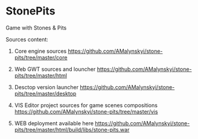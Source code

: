 # StonePits
Game with Stones &amp; Pits

Sources content:

1) Core engine sources 
https://github.com/AMalynskyi/stone-pits/tree/master/core

2) Web GWT sources and louncher 
https://github.com/AMalynskyi/stone-pits/tree/master/html

3) Desctop version launcher
https://github.com/AMalynskyi/stone-pits/tree/master/desktop

4) VIS Editor project sources for game scenes compositions
https://github.com/AMalynskyi/stone-pits/tree/master/vis

5) WEB deployment available here
https://github.com/AMalynskyi/stone-pits/tree/master/html/build/libs/stone-pits.war
